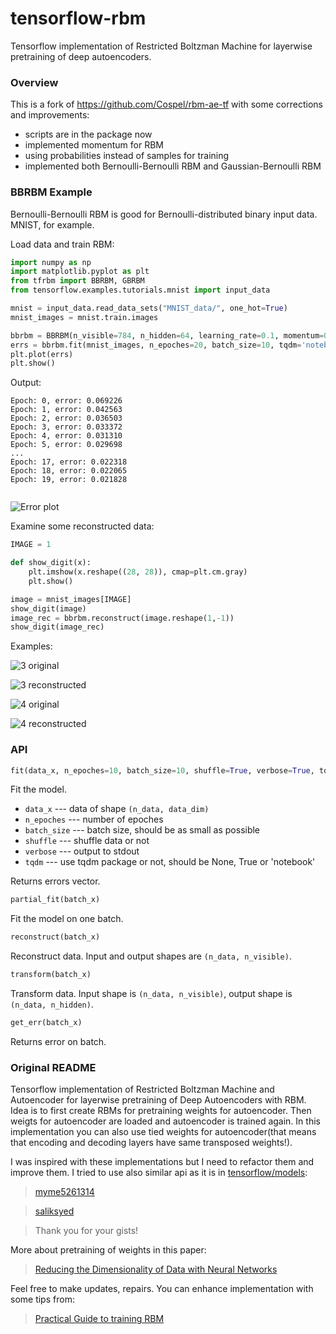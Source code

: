 # tensorflow-rbm

Tensorflow implementation of Restricted Boltzman Machine for layerwise pretraining of deep autoencoders.

### Overview

This is a fork of https://github.com/Cospel/rbm-ae-tf with some corrections and improvements:

- scripts are in the package now
- implemented momentum for RBM
- using probabilities instead of samples for training
- implemented both Bernoulli-Bernoulli RBM and Gaussian-Bernoulli RBM

### BBRBM Example
Bernoulli-Bernoulli RBM is good for Bernoulli-distributed binary input data. MNIST, for example.

Load data and train RBM:
```python
import numpy as np
import matplotlib.pyplot as plt
from tfrbm import BBRBM, GBRBM
from tensorflow.examples.tutorials.mnist import input_data

mnist = input_data.read_data_sets("MNIST_data/", one_hot=True)
mnist_images = mnist.train.images

bbrbm = BBRBM(n_visible=784, n_hidden=64, learning_rate=0.1, momentum=0.95)
errs = bbrbm.fit(mnist_images, n_epoches=20, batch_size=10, tqdm='notebook')
plt.plot(errs)
plt.show()
```

Output:
```
Epoch: 0, error: 0.069226
Epoch: 1, error: 0.042563
Epoch: 2, error: 0.036503
Epoch: 3, error: 0.033372
Epoch: 4, error: 0.031310
Epoch: 5, error: 0.029698
...
Epoch: 17, error: 0.022318
Epoch: 18, error: 0.022065
Epoch: 19, error: 0.021828


```

![Error plot](https://habrastorage.org/files/804/985/f56/804985f56399412b8fab7cae1439cfda.png)

Examine some reconstructed data:
```python
IMAGE = 1

def show_digit(x):
    plt.imshow(x.reshape((28, 28)), cmap=plt.cm.gray)
    plt.show()

image = mnist_images[IMAGE]
show_digit(image)
image_rec = bbrbm.reconstruct(image.reshape(1,-1))
show_digit(image_rec)
```

Examples:

![3 original](https://habrastorage.org/files/fa2/a3e/35b/fa2a3e35b2cd417fa70de3e6aa146464.png)

![3 reconstructed](https://habrastorage.org/files/45b/00b/b89/45b00bb891c04582adef436af7501ffc.png)

![4 original](https://habrastorage.org/files/1c8/2ba/0e9/1c82ba0e906f4cb49ec6fa0e2e5bfafe.png)

![4 reconstructed](https://habrastorage.org/files/0c0/c17/4c6/0c0c174c638847d397067a9dc504902b.png)

### API

```python
fit(data_x, n_epoches=10, batch_size=10, shuffle=True, verbose=True, tqdm=None)
```

Fit the model.

* `data_x` --- data of shape `(n_data, data_dim)`
* `n_epoches` --- number of epoches
* `batch_size` --- batch size, should be as small as possible
* `shuffle` --- shuffle data or not
* `verbose` --- output to stdout
* `tqdm` --- use tqdm package or not, should be None, True or 'notebook'

Returns errors vector.

```python
partial_fit(batch_x)
```

Fit the model on one batch.

```python
reconstruct(batch_x)
```

Reconstruct data. Input and output shapes are `(n_data, n_visible)`.

```python
transform(batch_x)
```

Transform data. Input shape is `(n_data, n_visible)`, output shape is `(n_data, n_hidden)`.

```python
get_err(batch_x)
```

Returns error on batch.

### Original README

Tensorflow implementation of Restricted Boltzman Machine and Autoencoder for layerwise pretraining of Deep Autoencoders with RBM. Idea is to first create RBMs for pretraining weights for autoencoder. Then weigts for autoencoder are loaded and autoencoder is trained again. In this implementation you can also use tied weights for autoencoder(that means that encoding and decoding layers have same transposed weights!).

I was inspired with these implementations but I need to refactor them and improve them. I tried to use also similar api as it is in [tensorflow/models](https://github.com/tensorflow/models):

> [myme5261314](https://gist.github.com/myme5261314/005ceac0483fc5a581cc)

> [saliksyed](https://gist.github.com/saliksyed/593c950ba1a3b9dd08d5)

> Thank you for your gists!

More about pretraining of weights in this paper:
> [Reducing the Dimensionality of Data with Neural Networks](https://www.cs.toronto.edu/~hinton/science.pdf)

Feel free to make updates, repairs. You can enhance implementation with some tips from:
> [Practical Guide to training RBM](https://www.cs.toronto.edu/~hinton/absps/guideTR.pdf)
